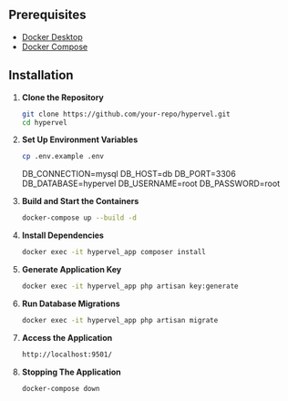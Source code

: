 ## Prerequisites

- [Docker Desktop](https://www.docker.com/products/docker-desktop)
- [Docker Compose](https://docs.docker.com/compose/install/)

## Installation

1. **Clone the Repository**

    ```bash
    git clone https://github.com/your-repo/hypervel.git
    cd hypervel
    ```

2. **Set Up Environment Variables**

    ```bash
    cp .env.example .env
    ```

    DB_CONNECTION=mysql
    DB_HOST=db
    DB_PORT=3306
    DB_DATABASE=hypervel
    DB_USERNAME=root
    DB_PASSWORD=root

3. **Build and Start the Containers**

    ```bash
    docker-compose up --build -d
    ```

4. **Install Dependencies**

    ```bash
    docker exec -it hypervel_app composer install
    ```

5. **Generate Application Key**

    ```bash
    docker exec -it hypervel_app php artisan key:generate
    ```

6. **Run Database Migrations**

    ```bash
    docker exec -it hypervel_app php artisan migrate
    ```

7. **Access the Application**

    ```bash
    http://localhost:9501/
    ```

8. **Stopping The Application**

    ```bash
    docker-compose down
    ```
